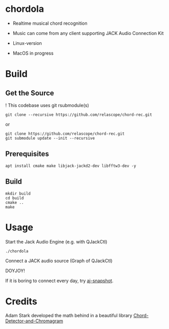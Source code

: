 # chordola

- Realtime musical chord recognition
- Music can come from any client supporting JACK Audio Connection Kit

- Linux-version
- MacOS in progress

Build
=====
Get the Source
--------------
! This codebase uses git rsubmodule(s)

    git clone --recursive https://github.com/relascope/chord-rec.git

or

    git clone https://github.com/relascope/chord-rec.git
    git submodule update --init --recursive


Prerequisites
-------------
    apt install cmake make libjack-jackd2-dev libfftw3-dev -y

Build
-----

    mkdir build
    cd build
    cmake ..
    make

Usage
=====
Start the Jack Audio Engine (e.g. with QJackCtl)

    ./chordola

Connect a JACK audio source (Graph of QJackCtl)

DOYJOY!

If it is boring to connect every day, try [aj-snapshot](https://sourceforge.net/projects/aj-snapshot/).


# Credits

Adam Stark developed the math behind in a beautiful library [Chord-Detector-and-Chromagram](https://github.com/adamstark/Chord-Detector-and-Chromagram)

